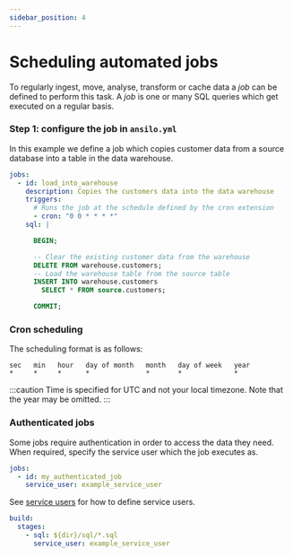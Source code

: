 ```yaml
---
sidebar_position: 4
---
```


# Scheduling automated jobs

To regularly ingest, move, analyse, transform or cache data a _job_ can be defined to perform this task.
A _job_ is one or many SQL queries which get executed on a regular basis.

### Step 1: configure the job in `ansilo.yml`

In this example we define a job which copies customer data from a source database into a table in the data warehouse.

<div className="combined-code-blocks">

```yaml
jobs:
  - id: load_into_warehouse
    description: Copies the customers data into the data warehouse
    triggers:
      # Runs the job at the schedule defined by the cron extension
      - cron: "0 0 * * * *"
    sql: |
```

```sql
      BEGIN;

      -- Clear the existing customer data from the warehouse
      DELETE FROM warehouse.customers;
      -- Load the warehouse table from the source table
      INSERT INTO warehouse.customers
        SELECT * FROM source.customers;

      COMMIT;
```

</div>


### Cron scheduling

The scheduling format is as follows:

```
sec   min   hour   day of month   month   day of week   year
*     *     *      *              *       *             *
```

:::caution
Time is specified for UTC and not your local timezone. Note that the year may be omitted.
:::


### Authenticated jobs

Some jobs require authentication in order to access the data they need.
When required, specify the service user which the job executes as.

```yaml
jobs:
  - id: my_authenticated_job
    service_user: example_service_user
```

See [service users](/docs/advanced/service-users) for how to define service users.

```yaml
build:
  stages:
    - sql: ${dir}/sql/*.sql
      service_user: example_service_user
```
